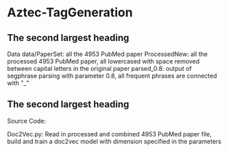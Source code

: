 # Aztec-TagGeneration

## The second largest heading
Data
data/PaperSet: all the 4953 PubMed paper
ProcessedNew: all the processed 4953 PubMed paper, all lowercased with space removed between capital letters in the original paper
parsed_0.8: output of segphrase parsing with parameter 0.8, all frequent phrases are connected with "_"

## The second largest heading
Source Code:

Doc2Vec.py: Read in processed and combined 4953 PubMed paper file, build and train a doc2vec model with dimension specified in the parameters

